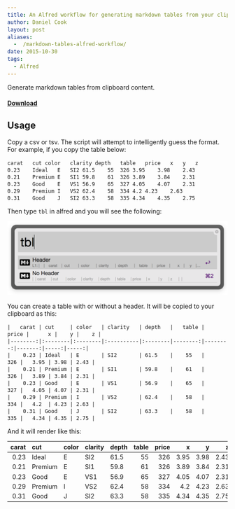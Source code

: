 ```yaml
---
title: An Alfred workflow for generating markdown tables from your clipboard
author: Daniel Cook
layout: post
aliases:
  -  /markdown-tables-alfred-workflow/
date: 2015-10-30
tags:
  - Alfred
---
```


Generate markdown tables from clipboard content.

#### [Download](https://github.com/danielecook/markdown-table-alfred/raw/workflow/markdown-tables.alfredworkflow)

## Usage

Copy a csv or tsv. The script will attempt to intelligently guess the format. For example, if you copy the table below:

```shell
carat   cut color   clarity depth   table   price   x   y   z
0.23    Ideal   E   SI2 61.5    55  326 3.95    3.98    2.43
0.21    Premium E   SI1 59.8    61  326 3.89    3.84    2.31
0.23    Good    E   VS1 56.9    65  327 4.05    4.07    2.31
0.29    Premium I   VS2 62.4    58  334 4.2 4.23    2.63
0.31    Good    J   SI2 63.3    58  335 4.34    4.35    2.75
```

Then type `tbl` in alfred and you will see the following:

![tbl screen](https://github.com/danielecook/markdown-table-alfred/raw/master/tbl.png)

You can create a table with or without a header. It will be copied to your clipboard as this: 

```shell
|   carat | cut     | color   | clarity   | depth   |   table |   price |      x |    y |    z |
|--------:|:--------|:--------|:----------|:--------|--------:|--------:|-------:|-----:|-----:|
|    0.23 | Ideal   | E       | SI2       | 61.5    |    55   |     326 |   3.95 | 3.98 | 2.43 |
|    0.21 | Premium | E       | SI1       | 59.8    |    61   |     326 |   3.89 | 3.84 | 2.31 |
|    0.23 | Good    | E       | VS1       | 56.9    |    65   |     327 |   4.05 | 4.07 | 2.31 |
|    0.29 | Premium | I       | VS2       | 62.4    |    58   |     334 |   4.2  | 4.23 | 2.63 |
|    0.31 | Good    | J       | SI2       | 63.3    |    58   |     335 |   4.34 | 4.35 | 2.75 |
```

And it will render like this:

|   carat | cut     | color   | clarity   | depth   |   table |   price |      x |    y |    z |
|--------:|:--------|:--------|:----------|:--------|--------:|--------:|-------:|-----:|-----:|
|    0.23 | Ideal   | E       | SI2       | 61.5    |    55   |     326 |   3.95 | 3.98 | 2.43 |
|    0.21 | Premium | E       | SI1       | 59.8    |    61   |     326 |   3.89 | 3.84 | 2.31 |
|    0.23 | Good    | E       | VS1       | 56.9    |    65   |     327 |   4.05 | 4.07 | 2.31 |
|    0.29 | Premium | I       | VS2       | 62.4    |    58   |     334 |   4.2  | 4.23 | 2.63 |
|    0.31 | Good    | J       | SI2       | 63.3    |    58   |     335 |   4.34 | 4.35 | 2.75 |



